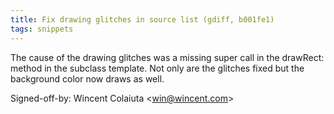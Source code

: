 ```yaml
---
title: Fix drawing glitches in source list (gdiff, b001fe1)
tags: snippets
---
```


The cause of the drawing glitches was a missing super call in the drawRect: method in the subclass template. Not only are the glitches fixed but the background color now draws as well.

Signed-off-by: Wincent Colaiuta &lt;win@wincent.com&gt;
